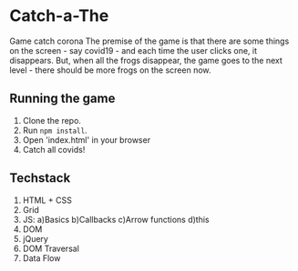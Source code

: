 # Catch-a-The
Game catch corona
The premise of the game is that there are some things on the screen - say covid19 - and each time the user clicks one, it disappears.
But, when all the frogs disappear, the game goes to the next level - there should be more frogs on the screen now.

## Running the game

1. Clone the repo.
2. Run `npm install`.
3. Open 'index.html' in your browser
4. Catch all covids!

## Techstack
1. HTML + CSS
2. Grid
3. JS:
  a)Basics
  b)Callbacks
  c)Arrow functions
  d)this
4. DOM
5. jQuery
6. DOM Traversal
7. Data Flow
